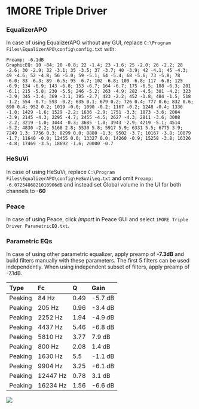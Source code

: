 # 1MORE Triple Driver

### EqualizerAPO
In case of using EqualizerAPO without any GUI, replace `C:\Program Files\EqualizerAPO\config\config.txt`
with:
```
Preamp: -6.1dB
GraphicEQ: 10 -84; 20 -0.8; 22 -1.4; 23 -1.6; 25 -2.0; 26 -2.2; 28 -2.6; 30 -2.9; 32 -3.1; 35 -3.5; 37 -3.7; 40 -3.9; 42 -4.1; 45 -4.3; 49 -4.6; 52 -4.8; 56 -5.0; 59 -5.1; 64 -5.4; 68 -5.6; 73 -5.8; 78 -6.0; 83 -6.3; 89 -6.5; 95 -6.7; 102 -6.8; 109 -6.8; 117 -6.8; 125 -6.9; 134 -6.9; 143 -6.8; 153 -6.7; 164 -6.7; 175 -6.5; 188 -6.3; 201 -6.1; 215 -5.8; 230 -5.5; 246 -5.2; 263 -4.9; 282 -4.5; 301 -4.2; 323 -3.9; 345 -3.4; 369 -3.1; 395 -2.7; 423 -2.2; 452 -1.8; 484 -1.5; 518 -1.2; 554 -0.7; 593 -0.2; 635 0.1; 679 0.2; 726 0.4; 777 0.6; 832 0.6; 890 0.4; 952 0.2; 1019 -0.0; 1090 -0.2; 1167 -0.2; 1248 -0.4; 1336 -1.0; 1429 -1.6; 1529 -2.2; 1636 -2.9; 1751 -3.3; 1873 -3.6; 2004 -3.9; 2145 -4.3; 2295 -4.7; 2455 -4.5; 2627 -4.3; 2811 -3.6; 3008 -2.2; 3219 -1.0; 3444 -0.3; 3685 -1.0; 3943 -2.9; 4219 -5.1; 4514 -5.2; 4830 -2.2; 5168 2.8; 5530 5.8; 5917 5.9; 6331 5.5; 6775 3.9; 7249 1.3; 7756 0.3; 8299 0.0; 8880 -1.3; 9502 -3.7; 10167 -3.8; 10879 -1.7; 11640 -0.0; 12455 0.0; 13327 0.0; 14260 -0.9; 15258 -3.8; 16326 -4.8; 17469 -3.5; 18692 -1.6; 20000 -0.7
```

### HeSuVi
In case of using HeSuVi, replace `C:\Program Files\EqualizerAPO\config\HeSuVi\eq.txt` and omit `Preamp:
-6.0725486821010906dB` and instead set Global volume in the UI for both channels to **-60**

### Peace
In case of using Peace, click *Import* in Peace GUI and select `1MORE Triple Driver ParametricEQ.txt`.

### Parametric EQs
In case of using other parametric equalizer, apply preamp of **-7.3dB** and build filters manually
with these parameters. The first 5 filters can be used independently.
When using independent subset of filters, apply preamp of -7.1dB.

| Type    | Fc       |    Q | Gain    |
|:--------|:---------|:-----|:--------|
| Peaking | 84 Hz    | 0.49 | -5.7 dB |
| Peaking | 205 Hz   | 0.96 | -3.4 dB |
| Peaking | 2252 Hz  | 1.94 | -4.9 dB |
| Peaking | 4437 Hz  | 5.46 | -6.8 dB |
| Peaking | 5810 Hz  | 3.77 | 7.9 dB  |
| Peaking | 800 Hz   | 2.08 | 1.4 dB  |
| Peaking | 1630 Hz  | 5.5  | -1.1 dB |
| Peaking | 9904 Hz  | 3.25 | -6.1 dB |
| Peaking | 12447 Hz | 0.78 | 3.1 dB  |
| Peaking | 16234 Hz | 1.56 | -6.6 dB |

![](https://raw.githubusercontent.com/jaakkopasanen/AutoEq/master/results/innerfidelity/sbaf-serious/1MORE%20Triple%20Driver/1MORE%20Triple%20Driver.png)